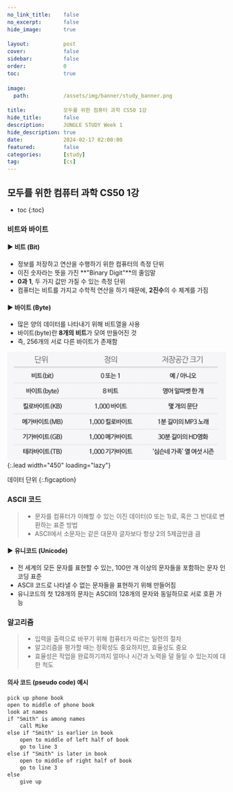 ```yaml
---
no_link_title:    false
no_excerpt:       false 
hide_image:       true

layout:           post
cover:            false
sidebar:          false
order:            0      
toc:              true

image:
  path:           /assets/img/banner/study_banner.png

title:            모두를 위한 컴퓨터 과학 CS50 1강
hide_title:       false
description:      JUNGLE STUDY Week 1
hide_description: true
date:             2024-02-17 02:00:00
featured:         false
categories:       [study]
tag:              [cs]
---
```


## 모두를 위한 컴퓨터 과학 CS50 1강

* toc
{:toc}

### 비트와 바이트

#### ▶ 비트 (Bit)
- 정보를 저장하고 연산을 수행하기 위한 컴퓨터의 측정 단위
- 이진 숫자라는 뜻을 가진 **"Binary Digit"**의 줄임말
- **0과 1**, 두 가지 값만 가질 수 있는 측정 단위
- 컴퓨터는 비트를 가지고 수학적 연산을 하기 때문에, **2진수**의 수 체계를 가짐

#### ▶ 바이트 (Byte)
- 많은 양의 데이터를 나타내기 위해 비트열을 사용
- 바이트(byte)란 **8개의 비트**가 모여 만들어진 것
- 즉, 256개의 서로 다른 바이트가 존재함

![Byte](/assets/img/posts/byte.png){:.lead width="450" loading="lazy"}

데이터 단위
{:.figcaption}

### ASCII 코드
> - 문자를 컴퓨터가 이해할 수 있는 이진 데이터(0 또는 1)로, 혹은 그 반대로 변환하는 표준 방법
> - ASCII에서 소문자는 같은 대문자 글자보다 항상 2의 5제곱만큼 큼

#### ▶ 유니코드 (Unicode)
- 전 세계의 모든 문자를 표현할 수 있는, 100만 개 이상의 문자들을 포함하는 문자 인코딩 표준
- ASCII 코드로 나타낼 수 없는 문자들을 표현하기 위해 만들어짐
- 유니코드의 첫 128개의 문자는 ASCII의 128개의 문자와 동일하므로 서로 호환 가능

### 알고리즘
> - 입력을 출력으로 바꾸기 위해 컴퓨터가 따르는 일련의 절차
> - 알고리즘을 평가할 때는 정확성도 중요하지만, 효율성도 중요
> - 효율성은 작업을 완료하기까지 얼마나 시간과 노력을 덜 들일 수 있는지에 대한 척도

#### 의사 코드 (pseudo code) 예시
```
pick up phone book
open to middle of phone book
look at names
if "Smith" is among names
    call Mike
else if "Smith" is earlier in book
    open to middle of left half of book
    go to line 3
else if "Smith" is later in book
    open to middle of right half of book
    go to line 3
else
    give up
```